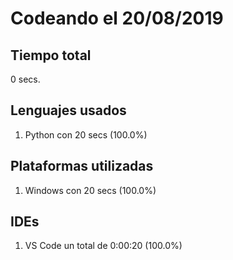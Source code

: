 # Codeando el 20/08/2019

## Tiempo total
0 secs.

## Lenguajes usados
1. Python con 20 secs (100.0%)

## Plataformas utilizadas
1. Windows con 20 secs (100.0%)

## IDEs
1. VS Code un total de 0:00:20 (100.0%)
